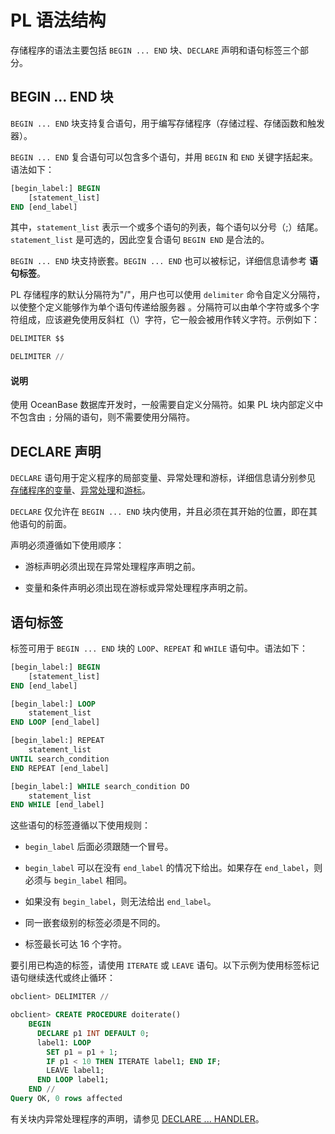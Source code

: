 # PL 语法结构 

存储程序的语法主要包括 `BEGIN ... END` 块、`DECLARE` 声明和语句标签三个部分。

## BEGIN ... END 块 

`BEGIN ... END` 块支持复合语句，用于编写存储程序（存储过程、存储函数和触发器）。

`BEGIN ... END` 复合语句可以包含多个语句，并用 `BEGIN` 和 `END` 关键字括起来。语法如下：

```sql
[begin_label:] BEGIN
    [statement_list]
END [end_label]
```

其中，`statement_list` 表示一个或多个语句的列表，每个语句以分号（;）结尾。`statement_list` 是可选的，因此空复合语句 `BEGIN END` 是合法的。

`BEGIN ... END` 块支持嵌套。`BEGIN ... END` 也可以被标记，详细信息请参考 **语句标签**。

PL 存储程序的默认分隔符为"/"，用户也可以使用 `delimiter` 命令自定义分隔符，以使整个定义能够作为单个语句传递给服务器 。分隔符可以由单个字符或多个字符组成，应该避免使用反斜杠（\\）字符，它一般会被用作转义字符。示例如下：

```sql
DELIMITER $$

DELIMITER //
```


  <main id="notice" type='explain'>
    <h4>说明</h4>
    <p>使用 OceanBase 数据库开发时，一般需要自定义分隔符。如果 PL 块内部定义中不包含由 <code>;</code> 分隔的语句，则不需要使用分隔符。</p>
  </main>

## DECLARE 声明 

`DECLARE` 语句用于定义程序的局部变量、异常处理和游标，详细信息请分别参见 [存储程序的变量](2.storage-object-mysql/2.variables-in-stored-programs-mysql.md)、[异常处理](9.pl-exception-handling-statement-mysql/1.exception-handling-statement-mysql.md)和[游标](3.cursor-mysql/1.overview-of-cursors-mysql.md)。

`DECLARE` 仅允许在 `BEGIN ... END` 块内使用，并且必须在其开始的位置，即在其他语句的前面。

声明必须遵循如下使用顺序：

* 游标声明必须出现在异常处理程序声明之前。

* 变量和条件声明必须出现在游标或异常处理程序声明之前。



## 语句标签 

标签可用于 `BEGIN ... END` 块的 `LOOP`、`REPEAT` 和 `WHILE` 语句中。语法如下：

```sql
[begin_label:] BEGIN
    [statement_list]
END [end_label]

[begin_label:] LOOP
    statement_list
END LOOP [end_label]

[begin_label:] REPEAT
    statement_list
UNTIL search_condition
END REPEAT [end_label]

[begin_label:] WHILE search_condition DO
    statement_list
END WHILE [end_label]
```

这些语句的标签遵循以下使用规则：

* `begin_label` 后面必须跟随一个冒号。

* `begin_label` 可以在没有 `end_label` 的情况下给出。如果存在 `end_label`，则必须与 `begin_label` 相同。  

* 如果没有 `begin_label`，则无法给出 `end_label`。

* 同一嵌套级别的标签必须是不同的。

* 标签最长可达 16 个字符。


要引用已构造的标签，请使用 `ITERATE` 或 `LEAVE` 语句。以下示例为使用标签标记语句继续迭代或终止循环：

```sql
obclient> DELIMITER //

obclient> CREATE PROCEDURE doiterate()
    BEGIN
      DECLARE p1 INT DEFAULT 0; 
      label1: LOOP
        SET p1 = p1 + 1;
        IF p1 < 10 THEN ITERATE label1; END IF;
        LEAVE label1;
      END LOOP label1;
    END //
Query OK, 0 rows affected
```

有关块内异常处理程序的声明，请参见 [DECLARE ... HANDLER](9.pl-exception-handling-statement-mysql/3.declare-handler-mysql.md)。

